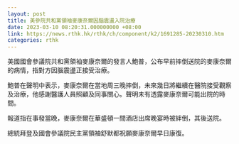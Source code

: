 ```yaml
---
layout: post
title: 美參院共和黨領袖麥康奈爾因腦震盪入院治療
date: 2023-03-10 08:20:31.000000000 +08:00
link: https://news.rthk.hk/rthk/ch/component/k2/1691285-20230310.htm
categories: rthk
---
```


美國國會參議院共和黨領袖麥康奈爾的發言人鮑普，公布早前摔倒送院的麥康奈爾的病情，指對方因腦震盪正接受治療。

鮑普在聲明中表示，麥康奈爾在當地周三晚摔倒，未來幾日將繼續在醫院接受觀察及治療，他感謝醫護人員照顧及同事關心。聲明未有透露麥康奈爾可能出院的時間。 

報道指在事發當晚，麥康奈爾在華盛頓一間酒店出席晚宴時被絆倒，其後送院。

總統拜登及國會參議院民主黨領袖舒默都祝願麥康奈爾早日康復。
